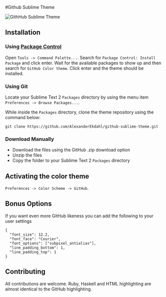 #Github Sublime Theme

![GithHub Sublime Theme](https://raw.github.com/AlexanderEkdahl/github-sublime-theme/master/screenshot.png)

## Installation

### Using [Package Control](https://sublime.wbond.net)

Open `Tools -> Command Palette...`. Search for `Package Control: Install Package` and click enter. Wait for
the available packages to show up and then search for `GitHub Color theme`. Click enter and the theme should
be installed.

### Using Git

Locate your Sublime Text 2 `Packages` directory by using the menu item `Preferences -> Browse Packages...`.

While inside the `Packages` directory, clone the theme repository using the command below:

    git clone https://github.com/AlexanderEkdahl/github-sublime-theme.git

### Download Manually

* Download the files using the GitHub .zip download option
* Unzip the files
* Copy the folder to your Sublime Text 2 `Packages` directory

## Activating the color theme

`Preferences -> Color Scheme -> GitHub`.

## Bonus Options

If you want even more GitHub likeness you can add the following to your user settings

    {
      "font_size": 12.2,
      "font_face": "Courier",
      "font_options": ["subpixel_antialias"],
      "line_padding_bottom": 1,
      "line_padding_top": 1
    }

## Contributing

All contributions are welcome. Ruby, Haskell and HTML highlighting are almost identical to the GitHub highlighting.
